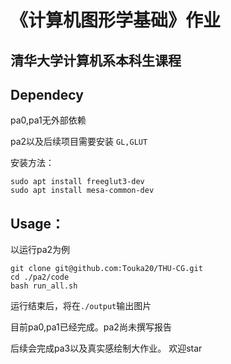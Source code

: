 # 《计算机图形学基础》作业
## 清华大学计算机系本科生课程

## Dependecy
pa0,pa1无外部依赖

pa2以及后续项目需要安装
`GL,GLUT`

安装方法：
```
sudo apt install freeglut3-dev
sudo apt install mesa-common-dev
```

## Usage：


以运行pa2为例
```
git clone git@github.com:Touka20/THU-CG.git
cd ./pa2/code
bash run_all.sh
```
运行结束后，将在`./output`输出图片

目前pa0,pa1已经完成。pa2尚未撰写报告

后续会完成pa3以及真实感绘制大作业。
欢迎star
